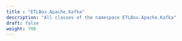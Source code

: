 ```yaml
---
title : "ETLBox.Apache.Kafka"
description: "All classes of the namespace ETLBox.Apache.Kafka"
draft: false
weight: 700
---
```

